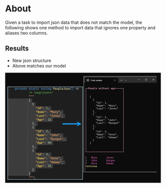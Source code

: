 ﻿# About

Given a task to import json data that does not match the model, the following shows one method to import data that ignores one property and aliases two columns.

## Results

- New json structure
- Above matches our model

![Figure1](assets/figure1.png)